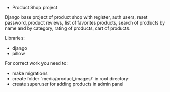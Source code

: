 * Product Shop project

Django base project of product shop with register, auth users, reset password, product reviews, 
list of favorites products, search of products by name and by category, rating of products, 
cart of products.

Libraries:
- django
- pillow

For correct work you need to:
- make migrations
- create folder 'media/product_images/' in root directory 
- create superuser for adding products in admin panel